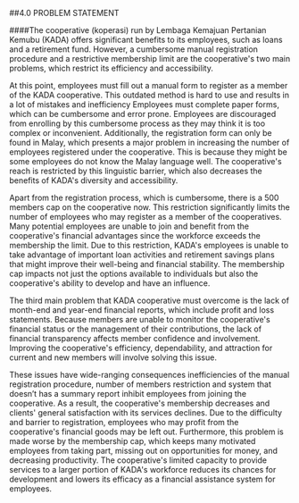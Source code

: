 ##4.0 PROBLEM STATEMENT

####The cooperative (koperasi) run by Lembaga Kemajuan Pertanian Kemubu (KADA) offers significant benefits to its employees, such as loans and a retirement fund. However, a cumbersome manual registration procedure and a restrictive membership limit are the cooperative's two main problems, which restrict its efficiency and accessibility. 

At this point, employees must fill out a manual form to register as a member of the KADA cooperative. This outdated method is hard to use and results in a lot of mistakes and inefficiency Employees must complete paper forms, which can be cumbersome and error prone. Employees are discouraged from enrolling by this cumbersome process as they may think it is too complex or inconvenient. Additionally, the registration form can only be found in Malay, which presents a major problem in increasing the number of employees registered under the cooperative. This is because they might be some employees do not know the Malay language well. The cooperative's reach is restricted by this linguistic barrier, which also decreases the benefits of KADA's diversity and accessibility. 

Apart from the registration process, which is cumbersome, there is a 500 members cap on the cooperative now. This restriction significantly limits the number of employees who may register as a member of the cooperatives. Many potential employees are unable to join and benefit from the cooperative's financial advantages since the workforce exceeds the membership the limit. Due to this restriction, KADA's employees is unable to take advantage of important loan activities and retirement savings plans that might improve their well-being and financial stability. The membership cap impacts not just the options available to individuals but also the cooperative's ability to develop and have an influence. 

The third main problem that KADA cooperative must overcome is the lack of month-end and year-end financial reports, which include profit and loss statements. Because members are unable to monitor the cooperative's financial status or the management of their contributions, the lack of financial transparency affects member confidence and involvement. Improving the cooperative's efficiency, dependability, and attraction for current and new members will involve solving this issue. 

These issues have wide-ranging consequences inefficiencies of the manual registration procedure, number of members restriction and system that doesn’t has a summary report inhibit employees from joining the cooperative. As a result, the cooperative's membership decreases and clients' general satisfaction with its services declines. Due to the difficulty and barrier to registration, employees who may profit from the cooperative's financial goods may be left out. Furthermore, this problem is made worse by the membership cap, which keeps many motivated employees from taking part, missing out on opportunities for money, and decreasing productivity. The cooperative's limited capacity to provide services to a larger portion of KADA's workforce reduces its chances for development and lowers its efficacy as a financial assistance system for employees. 

  

  

  
